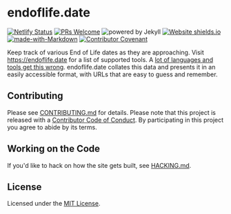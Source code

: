 # endoflife.date

[![Netlify Status](https://api.netlify.com/api/v1/badges/a4c194ea-370a-436d-b58f-b1b7eadd88a3/deploy-status)](https://app.netlify.com/sites/endoflife/deploys) [![PRs Welcome](https://img.shields.io/badge/PRs-welcome-brightgreen.svg?style=flat-square)](http://makeapullrequest.com) ![powered by Jekyll](https://img.shields.io/badge/powered_by-Jekyll-blue.svg) [![Website shields.io](https://img.shields.io/website-up-down-green-red/https/endoflife.date.svg)](https://endoflife.date/) [![made-with-Markdown](https://img.shields.io/badge/Made%20with-Markdown-1f425f.svg)](http://commonmark.org) [![Contributor Covenant](https://img.shields.io/badge/Contributor%20Covenant-2.0-4baaaa.svg)](CODE-OF-CONDUCT.md)

Keep track of various End of Life dates as they are approaching. Visit <https://endoflife.date> for a list of supported tools. A [lot of languages and tools get this wrong](https://twitter.com/captn3m0/status/1110504412064239617). endoflife.date collates this data and presents it in an easily accessible format, with URLs that are easy to guess and remember.

## Contributing

Please see [CONTRIBUTING.md](CONTRIBUTING.md) for details. Please note that this project is released with a [Contributor Code of Conduct](CODE-OF-CONDUCT.md). By participating in this project you agree to abide by its terms.

## Working on the Code

If you'd like to hack on how the site gets built, see [HACKING.md](HACKING.md).

## License

Licensed under the [MIT License](LICENSE).
